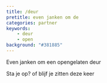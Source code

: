 ```yaml
---
title: /deur
pretitle: even janken om de
categories: partner
keywords:
    - deur
    - open
background: "#381885"
---
```


Even janken om een opengelaten deur

Sta je op? of blijf je zitten deze keer